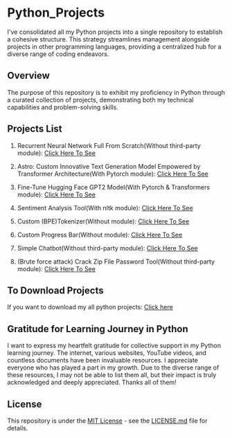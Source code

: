 # Python_Projects
I've consolidated all my Python projects into a single repository to establish a cohesive structure. This strategy streamlines management alongside projects in other programming languages, providing a centralized hub for a diverse range of coding endeavors.

## Overview
The purpose of this repository is to exhibit my proficiency in Python through a curated collection of projects, demonstrating both my technical capabilities and problem-solving skills.

## Projects List
1) Recurrent Neural Network Full From Scratch(Without third-party module): [Click Here To See](https://github.com/AbhijeetKumarThakur2198/Python_Projects/tree/main/Projects_List/Recurrent_Neural_Network_Full_From_Scratch)

2) Astro: Custom Innovative Text Generation Model Empowered by Transformer Architecture(With Pytorch module): [Click Here To See](https://github.com/AbhijeetKumarThakur2198/Python_Projects/tree/main/Projects_List/Training_Text_Generation_Model_Full_From_Scratch)

3) Fine-Tune Hugging Face GPT2 Model(With Pytorch & Transformers module): [Click Here To See](https://github.com/AbhijeetKumarThakur2198/Python_Projects/tree/main/Projects_List/Fine-Tune_Hugging_Face_GPT2_Model)

4) Sentiment Analysis Tool(With nltk module): [Click Here To See](https://github.com/AbhijeetKumarThakur2198/Python_Projects/tree/main/Projects_List/Sentiment_Analysis) 

5) Custom (BPE)Tokenizer(Without module): [Click Here To See](https://github.com/AbhijeetKumarThakur2198/Python_Projects/tree/main/Projects_List/Custom_(BPE)Tokenizer)

6) Custom Progress Bar(Without module): [Click Here To See](https://github.com/AbhijeetKumarThakur2198/Python_Projects/tree/main/Projects_List/Custom_Progress_Bar)

7) Simple Chatbot(Without third-party module): [Click Here To See](https://github.com/AbhijeetKumarThakur2198/Python_Projects/tree/main/Projects_List/Simple_Chatbot)

8) (Brute force attack) Crack Zip File Password Tool(Without third-party module): [Click Here To See](https://github.com/AbhijeetKumarThakur2198/Python_Projects/tree/main/Projects_List/Crack_Zip_File_Password_Tool)

## To Download Projects
If you want to download my all python projects: [Click here](https://github.com/AbhijeetKumarThakur2198/Python_Projects/archive/refs/heads/main.zip)

## Gratitude for Learning Journey in Python
I want to express my heartfelt gratitude for collective support in my Python learning journey. The internet, various websites, YouTube videos, and countless documents have been invaluable resources. I appreciate everyone who has played a part in my growth. Due to the diverse range of these resources, I may not be able to list them all, but their impact is truly acknowledged and deeply appreciated. Thanks all of them!

## License
This repository is under the [MIT License](LICENSE.md) - see the [LICENSE.md](LICENSE.md) file for details.
